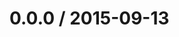 <!--mdast setext-->

<!--lint disable no-multiple-toplevel-headings-->

0.0.0 / 2015-09-13
==================
